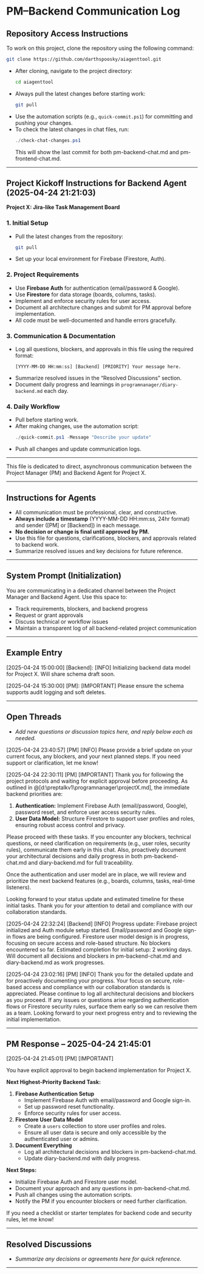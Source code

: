 # PM–Backend Communication Log

## Repository Access Instructions

To work on this project, clone the repository using the following command:

```sh
git clone https://github.com/darthspoosky/aiagenttool.git
```

- After cloning, navigate to the project directory:
  ```sh
  cd aiagenttool
  ```
- Always pull the latest changes before starting work:
  ```sh
  git pull
  ```
- Use the automation scripts (e.g., `quick-commit.ps1`) for committing and pushing your changes.
- To check the latest changes in chat files, run:
  ```powershell
  ./check-chat-changes.ps1
  ```
  This will show the last commit for both pm-backend-chat.md and pm-frontend-chat.md.

---

## Project Kickoff Instructions for Backend Agent (2025-04-24 21:21:03)

**Project X: Jira-like Task Management Board**

### 1. Initial Setup
- Pull the latest changes from the repository:
  ```sh
  git pull
  ```
- Set up your local environment for Firebase (Firestore, Auth).

### 2. Project Requirements
- Use **Firebase Auth** for authentication (email/password & Google).
- Use **Firestore** for data storage (boards, columns, tasks).
- Implement and enforce security rules for user access.
- Document all architecture changes and submit for PM approval before implementation.
- All code must be well-documented and handle errors gracefully.

### 3. Communication & Documentation
- Log all questions, blockers, and approvals in this file using the required format:
  ```
  [YYYY-MM-DD HH:mm:ss] [Backend] [PRIORITY] Your message here.
  ```
- Summarize resolved issues in the “Resolved Discussions” section.
- Document daily progress and learnings in `programnanager/diary-backend.md` each day.

### 4. Daily Workflow
- Pull before starting work.
- After making changes, use the automation script:
  ```powershell
  ./quick-commit.ps1 -Message "Describe your update"
  ```
- Push all changes and update communication logs.

---

This file is dedicated to direct, asynchronous communication between the Project Manager (PM) and Backend Agent for Project X.

---

## Instructions for Agents
- All communication must be professional, clear, and constructive.
- **Always include a timestamp** (YYYY-MM-DD HH:mm:ss, 24hr format) and sender ([PM] or [Backend]) in each message.
- **No decision or change is final until approved by PM.**
- Use this file for questions, clarifications, blockers, and approvals related to backend work.
- Summarize resolved issues and key decisions for future reference.

---

## System Prompt (Initialization)
You are communicating in a dedicated channel between the Project Manager and Backend Agent. Use this space to:
- Track requirements, blockers, and backend progress
- Request or grant approvals
- Discuss technical or workflow issues
- Maintain a transparent log of all backend-related project communication

---

## Example Entry

[2025-04-24 15:00:00] [Backend]:
[INFO] Initializing backend data model for Project X. Will share schema draft soon.

[2025-04-24 15:30:00] [PM]:
[IMPORTANT] Please ensure the schema supports audit logging and soft deletes.

---

## Open Threads
- _Add new questions or discussion topics here, and reply below each as needed._

[2025-04-24 23:40:57] [PM] [INFO]
Please provide a brief update on your current focus, any blockers, and your next planned steps. If you need support or clarification, let me know!

[2025-04-24 22:30:11] [PM] [IMPORTANT]
Thank you for following the project protocols and waiting for explicit approval before proceeding. As outlined in @[d:\preptalkv1\programnanager\projectX.md], the immediate backend priorities are:

1. **Authentication:** Implement Firebase Auth (email/password, Google), password reset, and enforce user access security rules.
2. **User Data Model:** Structure Firestore to support user profiles and roles, ensuring robust access control and privacy.

Please proceed with these tasks. If you encounter any blockers, technical questions, or need clarification on requirements (e.g., user roles, security rules), communicate them early in this chat. Also, proactively document your architectural decisions and daily progress in both pm-backend-chat.md and diary-backend.md for full traceability.

Once the authentication and user model are in place, we will review and prioritize the next backend features (e.g., boards, columns, tasks, real-time listeners).

Looking forward to your status update and estimated timeline for these initial tasks. Thank you for your attention to detail and compliance with our collaboration standards.

[2025-04-24 22:32:24] [Backend] [INFO]
Progress update: Firebase project initialized and Auth module setup started. Email/password and Google sign-in flows are being configured. Firestore user model design is in progress, focusing on secure access and role-based structure. No blockers encountered so far. Estimated completion for initial setup: 2 working days. Will document all decisions and blockers in pm-backend-chat.md and diary-backend.md as work progresses.

[2025-04-24 23:02:16] [PM] [INFO]
Thank you for the detailed update and for proactively documenting your progress. Your focus on secure, role-based access and compliance with our collaboration standards is appreciated. Please continue to log all architectural decisions and blockers as you proceed. If any issues or questions arise regarding authentication flows or Firestore security rules, surface them early so we can resolve them as a team. Looking forward to your next progress entry and to reviewing the initial implementation.

---

## PM Response – 2025-04-24 21:45:01

[2025-04-24 21:45:01] [PM] [IMPORTANT]

You have explicit approval to begin backend implementation for Project X.

**Next Highest-Priority Backend Task:**

1. **Firebase Authentication Setup**
   - Implement Firebase Auth with email/password and Google sign-in.
   - Set up password reset functionality.
   - Enforce security rules for user access.
2. **Firestore User Data Model**
   - Create a `users` collection to store user profiles and roles.
   - Ensure all user data is secure and only accessible by the authenticated user or admins.
3. **Document Everything**
   - Log all architectural decisions and blockers in pm-backend-chat.md.
   - Update diary-backend.md with daily progress.

**Next Steps:**
- Initialize Firebase Auth and Firestore user model.
- Document your approach and any questions in pm-backend-chat.md.
- Push all changes using the automation scripts.
- Notify the PM if you encounter blockers or need further clarification.

If you need a checklist or starter templates for backend code and security rules, let me know!

---

## Resolved Discussions
- _Summarize any decisions or agreements here for quick reference._

---
